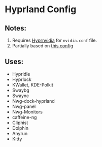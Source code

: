 # Hyprland Config

## Notes:

1. Requires [Hyprnvidia](https://github.com/rgarber11/small_scripts/tree/master/hyprnvidia) for `nvidia.conf` file.
2. Partially based on [this config](https://github.com/end-4/dots-hyprland/tree/main/.config/hypr/hyprlock)

## Uses:

- Hypridle
- Hyprlock
- KWallet, KDE-Polkit
- Swaybg
- Swaync
- Nwg-dock-hyprland
- Nwg-panel
- Nwg-Monitors
- caffeine-ng
- Cliphist
- Dolphin
- Anyrun
- Kitty
